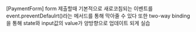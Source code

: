 [PaymentForm] form 제출할때 기본적으로 새로코침되는 이벤트를 event.preventDefaulrt()라는 메서드를 통해 막아줄 수 있다
또한 two-way binding을 통해 state와 input값의 value가 양방향으로 업데이트 되게 실습
